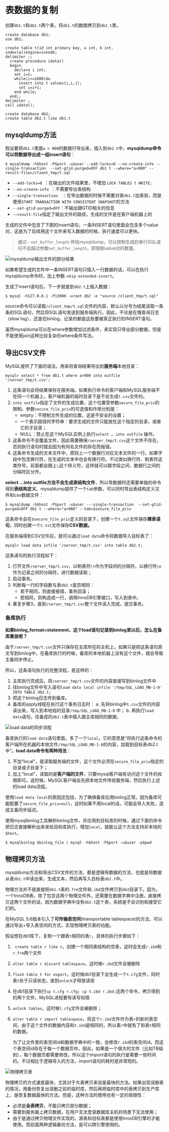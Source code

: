 # 表数据的复制

创建`db1.t`和`db2.t`两个表，将`db1.t`的数据拷贝到`db2.t`里。

```
create database db1;
use db1;

create table t(id int primary key, a int, b int, index(a))engine=innodb;
delimiter ;;
  create procedure idata()
  begin
    declare i int;
    set i=1;
    while(i<=1000)do
      insert into t values(i,i,i);
      set i=i+1;
    end while;
  end;;
delimiter ;
call idata();

create database db2;
create table db2.t like db1.t
```



## mysqldump方法

假设要把`db1.t`里面`a > 900`的数据行导出来，插入到`db2.t`中，**mysqldump命令可以将数据导出成一组insert语句**：

```
$ mysqldump -h$host -P$port -u$user --add-locks=0 --no-create-info --single-transaction  --set-gtid-purged=OFF db1 t --where="a>900" --result-file=/client_tmp/t.sql
```

- `--add-locks=0 `：在输出的文件结果里，不增加 `LOCK TABLES t WRITE;`
- `--no-create-info `：不需要导出表结构
- `--single-transaction  `：在导出数据的时候不需要对表`db1.t`加表锁，而是使用`START TRANSACTION WITH CONSISTENT SNAPSHOT`的方法
- `--set-gtid-purged=OFF`：不输出跟GTID相关的信息
- `-–result-file`指定了输出文件的路径，生成的文件是在客户端机器上的

生成的文件中包含了下图的insert语句，一条INSERT语句里面会包含多个value对，这是为了后续用这个文件来写入数据的时候，执行速度可以更快。

> 通过`--net_buffer_length` 传给mysqldump，可以控制生成的单行SQL语句不会超过参数`net_buffer_length`，即限制value对的数量。

![mysqldump输出文件的部分结果](表数据的复制.assets/8acdcefcaf5c9940570bf7e8f73dbdde.png)

如果希望生成的文件中一条INSERT语句只插入一行数据的话，可以在执行mysqldump命令时，加上参数`–skip-extended-insert`。

生成了insert语句后，下一步就是到`db2.t`上插入数据：

```
$ mysql -h127.0.0.1 -P13000 -uroot db2 -e "source /client_tmp/t.sql"
```

source命令可以读取`/client_tmp/t.sql`文件的内容，默认以分号为结尾读取一条条的SQL语句，然后将SQL语句发送到服务端执行。因此，不论是在慢查询日志（slow log），还是在binlog，记录的都是这些要被真正执行的INSERT语句。

虽然mysqldump可以在where参数增加过滤条件，来实现只导出部分数据，但是不能使用join这种比较复杂的where条件写法。



## 导出CSV文件

MySQL提供了下面的语法，用来将查询结果导出到**服务端**本地目录：

```
mysql> select * from db1.t where a>900 into outfile '/server_tmp/t.csv';
```

1. 这条语句会将结果保存在服务端。如果执行命令的客户端和MySQL服务端不在同一个机器上，客户端机器的临时目录下是不会生成`t.csv`文件的。
2. `into outfile`指定了文件的生成位置，这个位置受参数`secure_file_priv`的限制。参数`secure_file_priv`的可选值和作用分别是：
   - empty：不限制文件生成的位置，这是不安全的设置；
   - 一个表示路径的字符串：要求生成的文件只能放在这个指定的目录，或者它的子目录；
   - NULL：禁止在这个MySQL实例上执行`select … into outfile` 操作。
3. 这条命令不会覆盖文件，因此需要确保`/server_tmp/t.csv`这个文件不存在，否则执行语句时就会因为有同名文件的存在而报错。
4. 这条命令生成的文本文件中，原则上一个数据行对应文本文件的一行。如果字段中包含换行符，在生成的文本中也会有换行符。不过类似换行符、制表符这类符号，前面都会跟上`\`这个转义符，这样就可以跟字段之间、数据行之间的分隔符区分开。

**select …into outfile方法不会生成表结构文件**，所以导数据时还需要单独的命令得到**表结构定义**。mysqldump提供了一个`tab`参数，可以同时导出表结构定义文件和csv数据文件：

```
$ mysqldump -h$host -P$port -u$user ---single-transaction  --set-gtid-purged=OFF db1 t --where="a>900" --tab=$secure_file_priv
```

这条命令会在`$secure_file_priv`定义的目录下，创建一个`t.sql`文件保存**建表语句**，同时创建一个`t.txt`文件保存**CSV数据。**



在服务端得到CSV文件后，就可以通过`load data`命令将数据导入目标表了：

```
mysql> load data infile '/server_tmp/t.csv' into table db2.t;
```

这条语句的执行流程如下：

1. 打开文件`/server_tmp/t.csv`，以制表符`\t`作为字段间的分隔符，以换行符`\n`作为记录之间的分隔符，进行数据读取；
2. 启动事务。
3. 判断每一行的字段数与表`db2.t`是否相同：
   - 若不相同，则直接报错，事务回滚；
   - 若相同，则构造成一行，调用InnoDB引擎接口，写入到表中。
4. 重复步骤3，直到`/server_tmp/t.csv`整个文件读入完成，提交事务。



### 备库执行

**如果binlog_format=statement，这个load语句记录到binlog里以后，怎么在备库重放呢？**

由于`/server_tmp/t.csv`文件只保存在主库所在的主机上，如果只是把这条语句原文写到binlog中，在备库执行的时候，备库的本地机器上没有这个文件，就会导致主备同步停止。

所以，这条语句执行的完整流程，是这样的：

1. 主库执行完成后，将`/server_tmp/t.csv`文件的内容直接写到binlog文件中
2. 往binlog文件中写入语句`load data local infile '/tmp/SQL_LOAD_MB-1-0' INTO TABLE db2.t;`
3. 把这个binlog日志传到备库。
4. 备库的apply线程在执行这个事务日志时：
   a. 先将binlog中`t.csv`文件的内容读出来，写入到本地临时目录`/tmp/SQL_LOAD_MB-1-0` 中；
   b. 再执行`load data`语句，往备库的`db2.t`表中插入跟主库相同的数据。

![ load data的同步流程](表数据的复制.assets/1588678733636.png)



备库执行的`load data`语句里面，多了一个`local`。它的意思是“将执行这条命令的客户端所在机器的本地文件`/tmp/SQL_LOAD_MB-1-0`的内容，加载到目标表db2.t中”。**load data命令有两种用法**：

1. 不加“local”，是读取服务端的文件，这个文件必须在`secure_file_priv`指定的目录或子目录下；
2. 加上“local”，读取的是**客户端的文件**，只要mysql客户端有访问这个文件的权限即可。这时候，MySQL客户端会先把本地文件传给服务端，然后执行上述的load data流程。

使用`load data local`的原因还包括，为了确保备库应用binlog正常。因为备库可能配置了`secure_file_priv=null`，这时如果不用local的话，可能会导入失败，造成主备同步延迟。

使用mysqlbinlog工具解析binlog文件，并应用到目标库的时候，通过下面的命令把日志直接解析出来发给目标库执行，增加`local`，就能让这个方法支持非本地的`$host`。

```
$ mysqlbinlog $binlog_file | mysql -h$host -P$port -u$user -p$pwd
```



## 物理拷贝方法

mysqldump方法和导出CSV文件的方法，都是逻辑导数据的方法，也就是将数据从表`db1.t`中读出来，生成文本，然后再写入目标表`db2.t`中。

物理方法并不是直接把`db1.t`表的`.frm`文件和`.ibd`文件拷贝到`db2`目录下。因为，一个InnoDB表，除了包含这两个物理文件外，还需要在数据字典中注册。直接拷贝这两个文件的话，因为数据字典中没有`db2.t`这个表，系统是不会识别和接受它们的。

在MySQL 5.6版本引入了**可传输表空间**(transportable tablespace)的方法，可以通过导出+导入表空间的方式，实现物理拷贝表的功能。

假设想在db1库下，复制一个跟表`t`相同的表`r`，具体的执行步骤如下：

1. ` create table r like t`，创建一个相同表结构的空表，这时会生成`r.ibd`和`r.frm`两个文件

2. `alter table r discard tablespace`，这时候`r.ibd`文件会被删除

3. `flush table t for export`，这时候db1目录下会生成一个`t.cfg`文件，同时表`t`处于只读状态，直到`unlock`才释放读锁

4. 在db1目录下执行`cp t.cfg r.cfg; cp t.ibd r.ibd;`这两个命令，拷贝得到的两个文件，MySQL进程要有读写权限

5. `unlock tables`，这时候`t.cfg`文件会被删除；

6. `alter table r import tablespace`，将这个`r.ibd`文件作为表`r`的新的表空间，由于这个文件的数据内容和`t.ibd`是相同的，所以表`r`中就有了和表`t`相同的数据。

   为了让文件里的表空间id和数据字典中的一致，会修改`r.ibd`的表空间id。而这个表空间id存在于每一个数据页中。因此，如果是一个很大的文件（比如TB级别），每个数据页都需要修改，所以这个import语句的执行是需要一些时间的。不过相比于逻辑导入的方法，import语句的耗时是非常短的。

![物理拷贝表](表数据的复制.assets/ba1ced43eed4a55d49435c062fee21a7.jpg)



物理拷贝的方式速度最快，尤其对于大表拷贝来说是最快的方法。如果出现误删表的情况，用备份恢复出误删之前的临时库，然后再把临时库中的表拷贝到生产库上，是恢复数据最快的方法。但是，这种方法的使用也有一定的局限性：

- 必须是**全表拷贝**，不能只拷贝部分数据；
- 需要到服务器上拷贝数据，在用户无法登录数据库主机的场景下无法使用；
- 由于是通过拷贝物理文件实现的，源表和目标表都是使用InnoDB引擎时才能使用。而前面两种逻辑备份方法，是可以跨引擎使用的。




